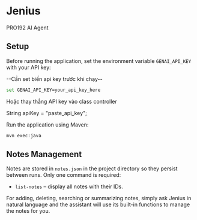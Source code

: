 # Jenius
PRO192 AI Agent

## Setup

Before running the application, set the environment variable `GENAI_API_KEY` with your API key:

--Cần set biến api key trước khi chạy--
```bash
set GENAI_API_KEY=your_api_key_here
```

Hoặc thay thẳng API key vào class controller

String apiKey = "paste_api_key";

Run the application using Maven:

```bash
mvn exec:java
```

## Notes Management

Notes are stored in `notes.json` in the project directory so they persist
between runs. Only one command is required:

- `list-notes` – display all notes with their IDs.

For adding, deleting, searching or summarizing notes, simply ask Jenius in
natural language and the assistant will use its built-in functions to manage
the notes for you.
